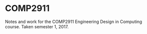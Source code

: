 # COMP2911
Notes and work for the COMP2911 Engineering Design in Computing course. Taken semester 1, 2017.
